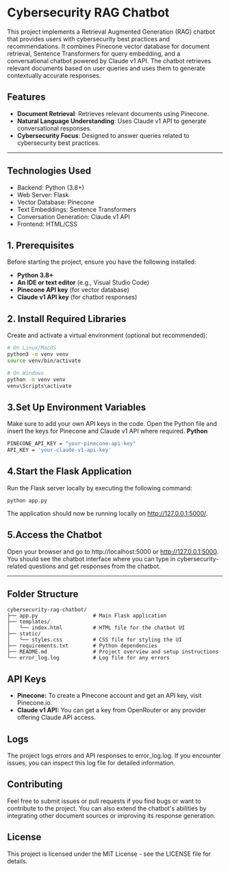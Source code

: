 # **Cybersecurity RAG Chatbot**

This project implements a Retrieval Augmented Generation (RAG) chatbot that provides users with cybersecurity best practices and recommendations. It combines Pinecone vector database for document retrieval, Sentence Transformers for query embedding, and a conversational chatbot powered by Claude v1 API. The chatbot retrieves relevant documents based on user queries and uses them to generate contextually accurate responses.

## **Features**
- **Document Retrieval**: Retrieves relevant documents using Pinecone.
- **Natural Language Understanding**: Uses Claude v1 API to generate conversational responses.
- **Cybersecurity Focus**: Designed to answer queries related to cybersecurity best practices.

---

## Technologies Used
- Backend: Python (3.8+)
- Web Server: Flask
- Vector Database: Pinecone
- Text Embeddings: Sentence Transformers
- Conversation Generation: Claude v1 API
- Frontend: HTML/CSS


## **1. Prerequisites**

Before starting the project, ensure you have the following installed:

- **Python 3.8+**
- **An IDE or text editor** (e.g., Visual Studio Code)
- **Pinecone API key** (for vector database)
- **Claude v1 API key** (for chatbot responses)

  
## **2. Install Required Libraries**

Create and activate a virtual environment (optional but recommended):

```bash
# On Linux/MacOS
python3 -m venv venv
source venv/bin/activate

# On Windows
python -m venv venv
venv\Scripts\activate

```

## **3.Set Up Environment Variables**

Make sure to add your own API keys in the code. Open the Python file and insert the keys for Pinecone and Claude v1 API where required.
**Python**
```bash
PINECONE_API_KEY = "your-pinecone-api-key"
API_KEY = 'your-claude-v1-api-key'
```

## **4.Start the Flask Application**
Run the Flask server locally by executing the following command:
```
python app.py
```
The application should now be running locally on http://127.0.0.1:5000/.

## **5.Access the Chatbot**
Open your browser and go to http://localhost:5000 or http://127.0.0.1:5000. You should see the chatbot interface where you can type in cybersecurity-related questions and get responses from the chatbot.

---

## **Folder Structure**
```
cybersecurity-rag-chatbot/
├── app.py                  # Main Flask application
├── templates/
│   └── index.html          # HTML file for the chatbot UI
├── static/
│   └── styles.css          # CSS file for styling the UI
├── requirements.txt        # Python dependencies
├── README.md               # Project overview and setup instructions
└── error_log.log           # Log file for any errors
```
## **API Keys**
- **Pinecone:** To create a Pinecone account and get an API key, visit Pinecone.io.
- **Claude v1 API:** You can get a key from OpenRouter or any provider offering Claude API access.

## **Logs**
The project logs errors and API responses to error_log.log. If you encounter issues, you can inspect this log file for detailed information.

## **Contributing**
Feel free to submit issues or pull requests if you find bugs or want to contribute to the project. You can also extend the chatbot's abilities by integrating other document sources or improving its response generation.

## **License**
This project is licensed under the MIT License - see the LICENSE file for details.
